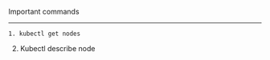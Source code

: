 Important commands
********************
~~~
1. kubectl get nodes
~~~
2. Kubectl describe node <node-name>